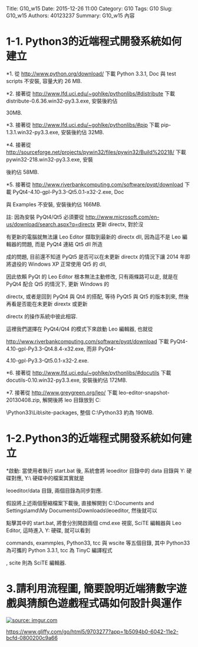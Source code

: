 Title: G10_w15
Date: 2015-12-26 11:00
Category: G10
Tags: G10
Slug: G10_w15
Authors: 40123237
Summary: G10_w15 內容

1-1. Python3的近端程式開發系統如何建立
============
  *1. 從 http://www.python.org/download/ 下載 Python 3.3.1, Doc 與 test scripts 不安裝, 容量大約 26 MB.

  *2. 接著從 http://www.lfd.uci.edu/~gohlke/pythonlibs/#distribute 下載 distribute-0.6.36.win32-py3.3.‌exe, 安裝後約佔 

30MB.

  *3. 接著從 http://www.lfd.uci.edu/~gohlke/pythonlibs/#pip 下載 pip-1.3.1.win32-py3.3.‌exe, 安裝後約佔 32MB.

  *4. 接著從 http://sourceforge.net/projects/pywin32/files/pywin32/Build%20218/ 下載 pywin32-218.win32-py3.3.exe, 安裝

後約佔 58MB.

  *5. 接著從 http://www.riverbankcomputing.com/software/pyqt/download 下載 PyQt4-4.10-gpl-Py3.3-Qt5.0.1-x32-2.exe, Doc 

與 Examples 不安裝, 安裝後約佔 166MB.

註: 因為安裝 PyQt4/Qt5 必須要從 http://www.microsoft.com/en-us/download/search.aspx?q=directx 更新 directx, 對於沒

有更新的電腦就無法讓 Leo Editor 擷取到最新的 directx dll, 因為這不是 Leo 編輯器的問題, 而是 PyQt4 連結 Qt5 dll 所造

成的問題, 目前還不知道 PyQt5 是否可以在未更新 directx 的情況下讓 2014 年即將退役的 Windows XP 正常使用 Qt5 的 dll, 

因此依賴 PyQt 的 Leo Editor 根本無法主動修改, 只有兩條路可以走, 就是在 PyQt4 配合 Qt5  的情況下, 更新 Windows 的 

directx, 或者是回到 PyQt4 與 Qt4 的搭配, 等待 PyQt5 與 Qt5 的版本到來, 然後再看是否能在未更新 dirextx 或更新 

directx 的操作系統中彼此相容.

這裡我們選擇在 PyQt4/Qt4 的模式下來啟動 Leo 編輯器, 也就從  

http://www.riverbankcomputing.com/software/pyqt/download 下載 PyQt4-4.10-gpl-Py3.3-Qt4.8.4-x32.exe, 而非 PyQt4-

4.10-gpl-Py3.3-Qt5.0.1-x32-2.exe.

  *6. 接著從 http://www.lfd.uci.edu/~gohlke/pythonlibs/#docutils 下載 docutils-0.10.win32-py3.3.‌exe, 安裝後約佔 172MB.

  *7. 接著從 http://www.greygreen.org/leo/ 下載 leo-editor-snapshot-20130408.zip, 解開後將 leo 目錄放到 C:

\Python33\Lib\site-packages\, 整個 C:\Python33 約為 190MB.

1-2.Python3的近端程式開發系統如何建立
============
  *啟動:
當使用者執行 start.bat 後, 系統會將 leoeditor 目錄中的 data 目錄與 Y: 硬碟對應, Y:\ 硬碟中的檔案其實就是 

leoeditor/data 目錄, 兩個目錄為同步對應.
 
假設將上述兩個壓縮檔案下載後, 直接解開到 C:\Documents and Settings\amd\My Documents\Downloads\leoeditor, 然後就可以

點擊其中的 start.bat, 將會分別開啟兩個 cmd.exe 視窗, SciTE 編輯器與 Leo Editor, 這時進入 Y: 硬碟, 就可以看到 

commands, exammples, Python33, tcc 與 wscite 等五個目錄, 其中 Python33 為可攜的 Python 3.3.1, tcc 為 TinyC 編譯程式

, scite 則為 SciTE 編輯器.

3.請利用流程圖, 簡要說明近端猜數字遊戲與猜顏色遊戲程式碼如何設計與運作
============

<a href="http://imgur.com/P9vZLUM"><img src="http://i.imgur.com/P9vZLUM.jpg" title="source: imgur.com" /></a>





<a href="https://www.gliffy.com/go/html5/9703277?app=1b5094b0-6042-11e2-bcfd-0800200c9a66">https://www.gliffy.com/go/html5/9703277?app=1b5094b0-6042-11e2-bcfd-0800200c9a66</a>
